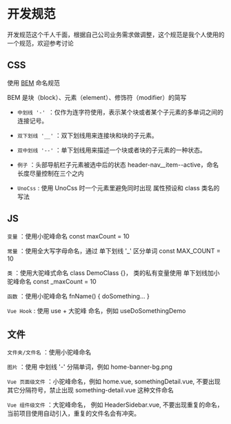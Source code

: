 # 开发规范
开发规范这个千人千面，根据自己公司业务需求做调整，这个规范是我个人使用的一个规范，欢迎参考讨论
## CSS
使用 [BEM](https://getbem.com/naming/) 命名规范

BEM 是块（block）、元素（element）、修饰符（modifier）的简写

* `中划线 '-' `：仅作为连字符使用，表示某个块或者某个子元素的多单词之间的连接记号。

* `双下划线 '__'` ：双下划线用来连接块和块的子元素。

* `双中划线 '--'` ：单下划线用来描述一个块或者块的子元素的一种状态。

* `例子` ：头部导航栏子元素被选中后的状态 header-nav__item--active，命名长度尽量控制在三个之内

* `UnoCss` : 使用 UnoCss 时一个元素里避免同时出现 属性预设和 class 类名的写法

## JS

`变量` ：使用小驼峰命名 const maxCount = 10

`常量` ：使用全大写字母命名，通过 单下划线 '_' 区分单词 const MAX_COUNT = 10

`类` ：使用大驼峰式命名 class DemoClass {}， 类的私有变量使用 单下划线加小驼峰命名 const _maxCount = 10

`函数` ：使用小驼峰命名 fnName() { doSomething... }

`Vue Hook` : 使用 use + 大驼峰 命名，例如 useDoSomethingDemo
## 文件

`文件夹/文件名` ：使用小驼峰命名

`图片` ：使用 中划线 '-' 分隔单词，例如 home-banner-bg.png

`Vue 页面级文件` ：小驼峰命名，例如 home.vue, somethingDetail.vue, 不要出现其它分隔符号，禁止出现 something-detail.vue 这种文件命名

`Vue 组件级文件` ：大驼峰命名， 例如 HeaderSidebar.vue, 不要出现重复的命名，当前项目使用自动引入，重复的文件名会有冲突。
